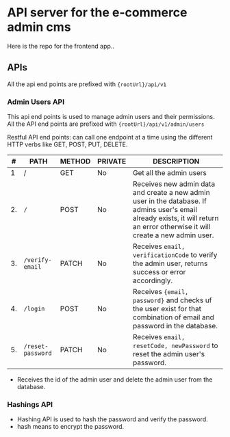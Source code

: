 # API server for the e-commerce admin cms

Here is the repo for the frontend app..

## APIs

All the api end points are prefixed with `{rootUrl}/api/v1`

### Admin Users API

This api end points is used to manage admin users and their permissions.
All the API end points are prefixed with `{rootUrl}/api/v1/admin/users`

Restful API end points: can call one endpoint at a time using the different HTTP verbs like GET, POST, PUT, DELETE.

| #   | PATH              | METHOD | PRIVATE | DESCRIPTION                                                                                                                                                                    |
| --- | ----------------- | ------ | ------- | ------------------------------------------------------------------------------------------------------------------------------------------------------------------------------ |
| 1   | /                 | GET    | No      | Get all the admin users                                                                                                                                                        |
| 2.  | `/`               | POST   | No      | Receives new admin data and create a new admin user in the database. If admins user's email already exists, it will return an error otherwise it will create a new admin user. |
| 3.  | `/verify-email`   | PATCH  | No      | Receives `email, verificationCode` to verify the admin user, returns success or error accordingly.                                                                             |
| 4.  | `/login`          | POST   | No      | Receives `{email, password}` and checks uf the user exist for that combination of email and password in the database.                                                          |
| 5.  | `/reset-password` | PATCH  | No      | Receives `email, resetCode, newPassword` to reset the admin user's password.                                                                                                   |

- Receives the id of the admin user and delete the admin user from the database.

### Hashings API

- Hashing API is used to hash the password and verify the password.
- hash means to encrypt the password.
